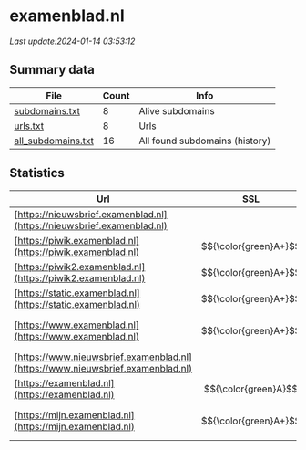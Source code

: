 # examenblad.nl
*Last update:2024-01-14 03:53:12*
## Summary data
| File       | Count | Info |
|------------|-------|------|
|[subdomains.txt](/data/examenblad/subdomains.txt)|8|Alive subdomains|
|[urls.txt](/data/examenblad/urls.txt)|8|Urls|
|[all_subdomains.txt](/data/examenblad/all_subdomains.txt)|16|All found subdomains (history)|
## Statistics
| Url | SSL | Server | Cookie | HSTS | CSP | XFO | XXP | RP | Tech |
|------------|-------|------|------|------|------|------|------|------|------|
|[https://nieuwsbrief.examenblad.nl](https://nieuwsbrief.examenblad.nl)| | | | | | | |:white_check_mark: ||
|[https://piwik.examenblad.nl](https://piwik.examenblad.nl)| $${\color{green}A+}$$ |nginx| |:white_check_mark: | | | |:white_check_mark: |HSTS Nginx|
|[https://piwik2.examenblad.nl](https://piwik2.examenblad.nl)| $${\color{green}A+}$$ |nginx| |:white_check_mark: | | | |:white_check_mark: |HSTS Nginx|
|[https://static.examenblad.nl](https://static.examenblad.nl)| $${\color{green}A+}$$ |nginx| |:white_check_mark: | | | |:white_check_mark: |HSTS Nginx|
|[https://www.examenblad.nl](https://www.examenblad.nl)| $${\color{green}A+}$$ | | |:white_check_mark: |:white_check_mark: | |:white_check_mark: |Drupal:10 HSTS PHP|
|[https://www.nieuwsbrief.examenblad.nl](https://www.nieuwsbrief.examenblad.nl)| | | | | | | |:white_check_mark: ||
|[https://examenblad.nl](https://examenblad.nl)| $${\color{green}A}$$ | | |:white_check_mark: |:white_check_mark: | |:white_check_mark: ||
|[https://mijn.examenblad.nl](https://mijn.examenblad.nl)| $${\color{green}A+}$$ | | |:white_check_mark: | |:white_check_mark: | |:white_check_mark: |Drupal:10 HSTS PHP|